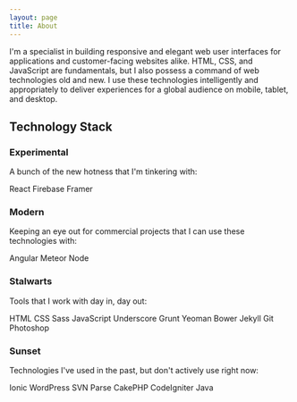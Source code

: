 ```yaml
---
layout: page
title: About
---
```


I'm a specialist in building responsive and elegant web user interfaces for applications and customer-facing websites alike. HTML, CSS, and JavaScript are fundamentals, but I also possess a command of web technologies old and new. I use these technologies intelligently and appropriately to deliver experiences for a global audience on mobile, tablet, and desktop.

## Technology Stack

### Experimental
A bunch of the new hotness that I'm tinkering with:

<span class="badge">React</span>
<span class="badge">Firebase</span>
<span class="badge">Framer</span>

### Modern
Keeping an eye out for commercial projects that I can use these technologies with:


<span class="badge">Angular</span>
<span class="badge">Meteor</span>
<span class="badge">Node</span>

### Stalwarts
Tools that I work with day in, day out:

<span class="badge">HTML</span>
<span class="badge">CSS</span>
<span class="badge">Sass</span>
<span class="badge">JavaScript</span>
<span class="badge">Underscore</span>
<span class="badge">Grunt</span>
<span class="badge">Yeoman</span>
<span class="badge">Bower</span>
<span class="badge">Jekyll</span>
<span class="badge">Git</span>
<span class="badge">Photoshop</span>

### Sunset
Technologies I've used in the past, but don't actively use right now:

<span class="badge">Ionic</span>
<span class="badge">WordPress</span>
<span class="badge">SVN</span>
<span class="badge">Parse</span>
<span class="badge">CakePHP</span>
<span class="badge">CodeIgniter</span>
<span class="badge">Java</span>
